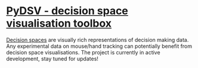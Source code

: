 # [PyDSV - decision space visualisation toolbox](http://www.ohoralab.com/)
[Decision spaces](http://www.nature.com/articles/srep02210) are visually rich representations of decision making data. Any experimental data on mouse/hand tracking can potentially benefit from decision space visualisations. The project is currently in active development, stay tuned for updates!
